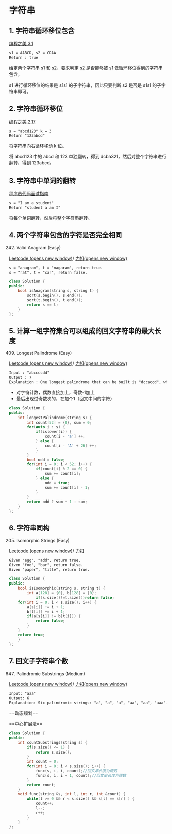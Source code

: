 # 字符串

## 1. 字符串循环移位包含

[编程之美 3.1]()

```html
s1 = AABCD, s2 = CDAA
Return : true
```

给定两个字符串 s1 和 s2，要求判定 s2 是否能够被 s1 做循环移位得到的字符串包含。

s1 进行循环移位的结果是 s1s1 的子字符串，因此只要判断 s2 是否是 s1s1 的子字符串即可。

## 2. 字符串循环移位

[编程之美 2.17]()

```html
s = "abcd123" k = 3
Return "123abcd"
```

将字符串向右循环移动 k 位。

将 abcd123 中的 abcd 和 123 单独翻转，得到 dcba321，然后对整个字符串进行翻转，得到 123abcd。

## 3. 字符串中单词的翻转

[程序员代码面试指南]()

```html
s = "I am a student"
Return "student a am I"
```

将每个单词翻转，然后将整个字符串翻转。

## 4. 两个字符串包含的字符是否完全相同

242. Valid Anagram (Easy)

[Leetcode (opens new window)](https://leetcode.com/problems/valid-anagram/description/)/ [力扣(opens new window)](https://leetcode-cn.com/problems/valid-anagram/description/)

```html
s = "anagram", t = "nagaram", return true.
s = "rat", t = "car", return false.
```

```cpp
class Solution {
public:
    bool isAnagram(string s, string t) {
        sort(s.begin(), s.end());
        sort(t.begin(), t.end());
        return s == t;
    }
};
```

## 5. 计算一组字符集合可以组成的回文字符串的最大长度

409. Longest Palindrome (Easy)

[Leetcode (opens new window)](https://leetcode.com/problems/longest-palindrome/description/)/ [力扣(opens new window)](https://leetcode-cn.com/problems/longest-palindrome/description/)

```html
Input : "abccccdd"
Output : 7
Explanation : One longest palindrome that can be built is "dccaccd", whose length is 7.
```

- 对字符计数，偶数直接加上，奇数-1加上
- 最后出现过奇数次的，在加个1（回文中间的字符）

```cpp
class Solution {
public:
    int longestPalindrome(string s) {
        int count[52] = {0}, sum = 0;
        for(auto i : s) {
            if(islower(i)) {
                count[i - 'a'] ++;
            } else {
                count[i - 'A' + 26] ++;
            }
        }
        bool odd = false;
        for(int i = 0; i < 52; i++) {
            if(count[i] % 2 == 0) {
                sum += count[i];
            } else {
                odd = true;
                sum += count[i] - 1;
            }
        }
        return odd ? sum + 1 : sum;
    }
};
```

## 6. 字符串同构

205. Isomorphic Strings (Easy)

[Leetcode (opens new window)](https://leetcode.com/problems/isomorphic-strings/description/)/ [力扣](https://leetcode-cn.com/problems/isomorphic-strings/description/)

```html
Given "egg", "add", return true.
Given "foo", "bar", return false.
Given "paper", "title", return true.
```

```cpp
class Solution {
public:
    bool isIsomorphic(string s, string t) {
        int a[128] = {0}, b[128] = {0};
            if(s.size()!=t.size())return false;
    for(int i = 0; i < s.size(); i++) {
        a[s[i]] += i + 1;
        b[t[i]] += i + 1;
        if(a[s[i]] != b[t[i]]) {
            return false;
        }
    }
    return true;
    }
};
```

## 7. 回文子字符串个数

647. Palindromic Substrings (Medium)

[Leetcode (opens new window)](https://leetcode.com/problems/palindromic-substrings/description/)/ [力扣(opens new window)](https://leetcode-cn.com/problems/palindromic-substrings/description/)

```html
Input: "aaa"
Output: 6
Explanation: Six palindromic strings: "a", "a", "a", "aa", "aa", "aaa".
```

==动态规划==





==中心扩展法==

```cpp
class Solution {
public:
    int countSubstrings(string s) {
        if(s.size() <= 1) {
            return s.size();
        }
        int count = 0;
        for(int i = 0; i < s.size(); i++) {
            func(s, i, i, count);//回文串长度为奇数
            func(s, i, i + 1, count);//回文串长度为偶数
        }
        return count;
    }
    void func(string &s, int l, int r, int &count) {
        while(l >= 0 && r < s.size() && s[l] == s[r] ) {
            count++;
            l--;
            r++;
        }
    }
};
```

